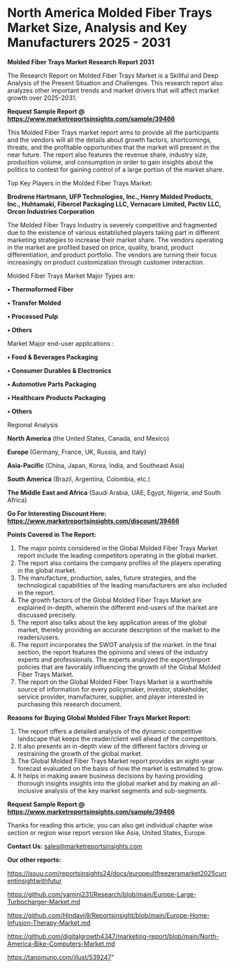 # North America Molded Fiber Trays Market Size, Analysis and Key Manufacturers 2025 - 2031

<strong>Molded Fiber Trays Market Research Report 2031</strong>

The Research Report on Molded Fiber Trays Market is a Skillful and Deep Analysis of the Present Situation and Challenges. This research report also analyzes other important trends and market drivers that will affect market growth over 2025-2031.

<strong>Request Sample Report @ <a href=https://www.marketreportsinsights.com/sample/39466>https://www.marketreportsinsights.com/sample/39466</a></strong>

This Molded Fiber Trays market report aims to provide all the participants and the vendors will all the details about growth factors, shortcomings, threats, and the profitable opportunities that the market will present in the near future. The report also features the revenue share, industry size, production volume, and consumption in order to gain insights about the politics to contest for gaining control of a large portion of the market share.

Top Key Players in the Molded Fiber Trays Market:

<strong>Brodrene Hartmann, UFP Technologies, Inc., Henry Molded Products, Inc., Huhtamaki, Fibercel Packaging LLC, Vernacare Limited, Pactiv LLC, Orcon Industries Corporation</strong>

The Molded Fiber Trays Industry is severely competitive and fragmented due to the existence of various established players taking part in different marketing strategies to increase their market share. The vendors operating in the market are profiled based on price, quality, brand, product differentiation, and product portfolio. The vendors are turning their focus increasingly on product customization through customer interaction.

Molded Fiber Trays Market Major Types are:

<strong>•  Thermoformed Fiber

•  Transfer Molded

•  Processed Pulp

•  Others</strong>

Market Major end-user applications :

<strong>•  Food & Beverages Packaging

•  Consumer Durables & Electronics

•  Automotive Parts Packaging

•  Healthcare Products Packaging

•  Others</strong>

Regional Analysis

</u><strong><b>North America</b></strong> (the United States, Canada, and Mexico)

<strong><b>Europe </b></strong>(Germany, France, UK, Russia, and Italy)

<strong><b>Asia-Pacific</b></strong> (China, Japan, Korea, India, and Southeast Asia)

<strong><b>South America</b></strong> (Brazil, Argentina, Colombia, etc.)

<strong><b>The Middle East and Africa</b></strong> (Saudi Arabia, UAE, Egypt, Nigeria, and South Africa)

<strong>Go For Interesting Discount Here: <a href=https://www.marketreportsinsights.com/discount/39466>https://www.marketreportsinsights.com/discount/39466</a></strong>

<strong>Points Covered in The Report:</strong>
<ol>
  <li>The major points considered in the Global Molded Fiber Trays Market report include the leading competitors operating in the global market.</li>
  <li>The report also contains the company profiles of the players operating in the global market.</li>
  <li>The manufacture, production, sales, future strategies, and the technological capabilities of the leading manufacturers are also included in the report.</li>
  <li>The growth factors of the Global Molded Fiber Trays Market are explained in-depth, wherein the different end-users of the market are discussed precisely.</li>
  <li>The report also talks about the key application areas of the global market, thereby providing an accurate description of the market to the readers/users.</li>
  <li>The report incorporates the SWOT analysis of the market. In the final section, the report features the opinions and views of the industry experts and professionals. The experts analyzed the export/import policies that are favorably influencing the growth of the Global Molded Fiber Trays Market.</li>
  <li>The report on the Global Molded Fiber Trays Market is a worthwhile source of information for every policymaker, investor, stakeholder, service provider, manufacturer, supplier, and player interested in purchasing this research document.</li>
</ol>
<strong>Reasons for Buying Global Molded Fiber Trays Market Report:</strong>

<ol>
  <li>The report offers a detailed analysis of the dynamic competitive landscape that keeps the reader/client well ahead of the competitors.</li>
  <li>It also presents an in-depth view of the different factors driving or restraining the growth of the global market.</li>
  <li>The Global Molded Fiber Trays Market report provides an eight-year forecast evaluated on the basis of how the market is estimated to grow.</li>
  <li>It helps in making aware business decisions by having providing thorough insights insights into the global market and by making an all-inclusive analysis of the key market segments and sub-segments.</li>
</ol>
<strong>Request Sample Report @ <a href=https://www.marketreportsinsights.com/sample/39466>https://www.marketreportsinsights.com/sample/39466</a></strong>


Thanks for reading this article; you can also get individual chapter wise section or region wise report version like Asia, United States, Europe.

<strong>Contact Us:</strong>
sales@marketreportsinsights.com

<strong>Our other reports:</strong>

<a href=https://issuu.com/reportsinsights24/docs/europeultfreezersmarket2025currentinsightwithfutur>https://issuu.com/reportsinsights24/docs/europeultfreezersmarket2025currentinsightwithfutur</a>

<a href=https://github.com/yamini231/Research/blob/main/Europe-Large-Turbocharger-Market.md>https://github.com/yamini231/Research/blob/main/Europe-Large-Turbocharger-Market.md</a>

<a href=https://github.com/Hindavii9/Reportsinsight/blob/main/Europe-Home-Infusion-Therapy-Market.md>https://github.com/Hindavii9/Reportsinsight/blob/main/Europe-Home-Infusion-Therapy-Market.md</a>

<a href=https://github.com/digitalgrowth4347/marketing-report/blob/main/North-America-Bike-Computers-Market.md>https://github.com/digitalgrowth4347/marketing-report/blob/main/North-America-Bike-Computers-Market.md</a>

<a href=https://tanomuno.com/illust/539247>https://tanomuno.com/illust/539247</a>"
